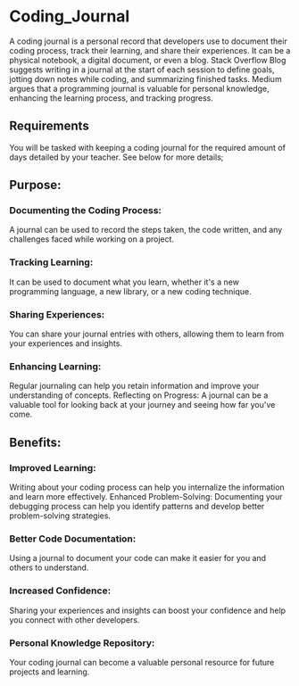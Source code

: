 # Coding_Journal
A coding journal is a personal record that developers use to document their coding process, track their learning, and share their experiences. It can be a physical notebook, a digital document, or even a blog. Stack Overflow Blog suggests writing in a journal at the start of each session to define goals, jotting down notes while coding, and summarizing finished tasks. Medium argues that a programming journal is valuable for personal knowledge, enhancing the learning process, and tracking progress. 
## Requirements
You will be tasked with keeping a coding journal for the required amount of days detailed by your teacher. See below for more details;
## Purpose:
### Documenting the Coding Process:
A journal can be used to record the steps taken, the code written, and any challenges faced while working on a project.
### Tracking Learning:
It can be used to document what you learn, whether it's a new programming language, a new library, or a new coding technique.
### Sharing Experiences:
You can share your journal entries with others, allowing them to learn from your experiences and insights.
### Enhancing Learning:
Regular journaling can help you retain information and improve your understanding of concepts.
Reflecting on Progress:
A journal can be a valuable tool for looking back at your journey and seeing how far you've come. 
## Benefits:
### Improved Learning:
Writing about your coding process can help you internalize the information and learn more effectively.
Enhanced Problem-Solving:
Documenting your debugging process can help you identify patterns and develop better problem-solving strategies.
### Better Code Documentation:
Using a journal to document your code can make it easier for you and others to understand.
### Increased Confidence:
Sharing your experiences and insights can boost your confidence and help you connect with other developers.
### Personal Knowledge Repository:
Your coding journal can become a valuable personal resource for future projects and learning. 
